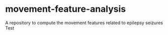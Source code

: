 # movement-feature-analysis
A repository to compute the movement features related to epilepsy seizures
Test
